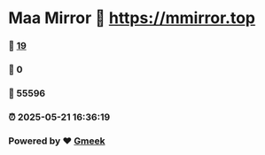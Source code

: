 # Maa Mirror :link: https://mmirror.top 
### :page_facing_up: [19](https://mmirror.top/tag.html) 
### :speech_balloon: 0 
### :hibiscus: 55596 
### :alarm_clock: 2025-05-21 16:36:19 
### Powered by :heart: [Gmeek](https://github.com/Meekdai/Gmeek)
